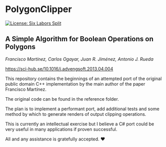 # PolygonClipper

[![License: Six Labors Split](https://img.shields.io/badge/license-Six%20Labors%20Split-%23e30183)](https://github.com/SixLabors/PolygonClipper/blob/master/LICENSE)

## A Simple Algorithm for Boolean Operations on Polygons  

*Francisco Martínez, Carlos Ogayar, Juan R. Jiménez, Antonio J. Rueda*
  
https://sci-hub.se/10.1016/j.advengsoft.2013.04.004

This repository contains the beginnings of an attempted port of the original public domain C++ implementation by the main author of the paper Francisco Martínez.   

The original code can be found in the reference folder.  
  
The plan is to implement a performant port, add additional tests and some method by which to generate renders of output clipping operations.   
  
This is currently an intellectual exercise but I believe a C# port could be very useful in many applications if proven successful. 
  
All and any assistance is gratefully accepted. :heart:
